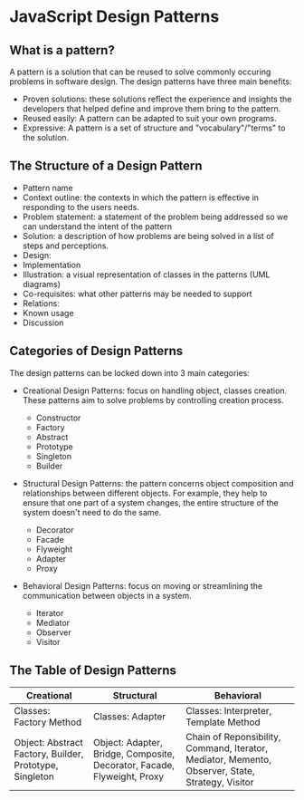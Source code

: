# JavaScript Design Patterns

## What is a pattern?

A pattern is a solution that can be reused to solve commonly occuring problems in software design. The design patterns have three main benefits:

- Proven solutions: these solutions reflect the experience and insights the developers that helped define and improve them bring to the pattern.
- Reused easily: A pattern can be adapted to suit your own programs.
- Expressive: A pattern is a set of structure and "vocabulary"/"terms" to the solution.

## The Structure of a Design Pattern

- Pattern name
- Context outline: the contexts in which the pattern is effective in responding to the users needs.
- Problem statement: a statement of the problem being addressed so we can understand the intent of the pattern
- Solution: a description of how problems are being solved in a list of steps and perceptions.
- Design:
- Implementation
- Illustration: a visual representation of classes in the patterns (UML diagrams)
- Co-requisites: what other patterns may be needed to support
- Relations:
- Known usage
- Discussion

## Categories of Design Patterns

The design patterns can be locked down into 3 main categories:

- Creational Design Patterns: focus on handling object, classes creation. These patterns aim to solve problems by controlling creation process.

  - Constructor
  - Factory
  - Abstract
  - Prototype
  - Singleton
  - Builder

- Structural Design Patterns: the pattern concerns object composition and relationships between different objects. For example, they help to ensure that one part of a system changes, the entire structure of the system doesn't need to do the same.

  - Decorator
  - Facade
  - Flyweight
  - Adapter
  - Proxy

- Behavioral Design Patterns: focus on moving or streamlining the communication between objects in a system.
  - Iterator
  - Mediator
  - Observer
  - Visitor

## The Table of Design Patterns

| Creational                                              | Structural                                                              | Behavioral                                                                                       |
| ------------------------------------------------------- | ----------------------------------------------------------------------- | ------------------------------------------------------------------------------------------------ |
| Classes: Factory Method                                 | Classes: Adapter                                                        | Classes: Interpreter, Template Method                                                            |
| Object: Abstract Factory, Builder, Prototype, Singleton | Object: Adapter, Bridge, Composite, Decorator, Facade, Flyweight, Proxy | Chain of Reponsibility, Command, Iterator, Mediator, Memento, Observer, State, Strategy, Visitor |
